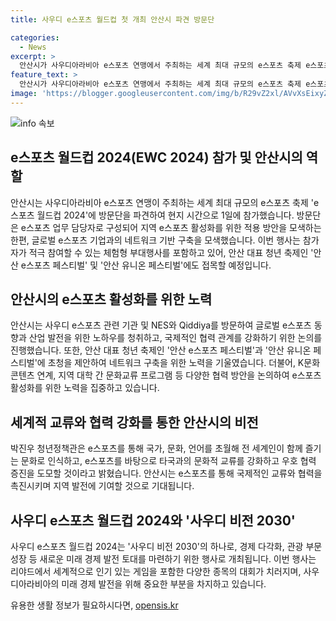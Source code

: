 ```yaml
---
title: 사우디 e스포츠 월드컵 첫 개최 안산시 파견 방문단

categories:
  - News
excerpt: >
  안산시가 사우디아라비아 e스포츠 연맹에서 주최하는 세계 최대 규모의 e스포츠 축제 e스포츠 월드컵 2024에 방문단을 파견했다. 방문단은 안산시 e스포츠 업무 담당자로 구성되어 현지 e스포츠 산업 발전과 글로벌 네트워크 기반 구축을 모색하며, 이를 통해 안산 대표 청년 축제에 활용할 계획이다. 또한 안산시는 사우디 e스포츠 관련 기관과 협력을 강화하고, 안산시 e스포츠 활성화 업무 협약에 따른 기관과의 네트워크 구축을 위한 노력을 기울이고 있다. 이러한 활동을 통해 e스포츠를 통한 타국과의 문화적 교류를 강화하고 우호 협력을 촉진할 것으로 밝혀졌다.
feature_text: >
  안산시가 사우디아라비아 e스포츠 연맹에서 주최하는 세계 최대 규모의 e스포츠 축제 e스포츠 월드컵 2024에 방문단을 파견했다. 방문단은 안산시 e스포츠 업무 담당자로 구성되어 현지 e스포츠 산업 발전과 글로벌 네트워크 기반 구축을 모색하며, 이를 통해 안산 대표 청년 축제에 활용할 계획이다. 또한 안산시는 사우디 e스포츠 관련 기관과 협력을 강화하고, 안산시 e스포츠 활성화 업무 협약에 따른 기관과의 네트워크 구축을 위한 노력을 기울이고 있다. 이러한 활동을 통해 e스포츠를 통한 타국과의 문화적 교류를 강화하고 우호 협력을 촉진할 것으로 밝혀졌다.
image: 'https://blogger.googleusercontent.com/img/b/R29vZ2xl/AVvXsEixyZcFfHzMRdzZMjFBmAUKJYCLCGyLL1o632UiGVXcaFdKo_bkvkuCioo0uUKlGfBVcT3P84aROyZIXSBEx3Aw5nCQ3pTgDom1WDC4m8eifvWiAmWEEVb4x6G_l8C0QH225ldMjyaFvpxGEBGNO37VmDTDMHGhJPq73UglMfDca1-0aw/s1600/blogspot.png'
---
```


<p><img src="https://blogger.googleusercontent.com/img/b/R29vZ2xl/AVvXsEixyZcFfHzMRdzZMjFBmAUKJYCLCGyLL1o632UiGVXcaFdKo_bkvkuCioo0uUKlGfBVcT3P84aROyZIXSBEx3Aw5nCQ3pTgDom1WDC4m8eifvWiAmWEEVb4x6G_l8C0QH225ldMjyaFvpxGEBGNO37VmDTDMHGhJPq73UglMfDca1-0aw/s1600/blogspot.png" alt="info 속보" /></p>

<h2 data-ke-size="size26">e스포츠 월드컵 2024(EWC 2024) 참가 및 안산시의 역할</h2>

<p data-ke-size="size16">안산시는 사우디아라비아 e스포츠 연맹이 주최하는 세계 최대 규모의 e스포츠 축제 'e스포츠 월드컵 2024'에 방문단을 파견하여 현지 시간으로 1일에 참가했습니다. 방문단은 e스포츠 업무 담당자로 구성되어 지역 e스포츠 활성화를 위한 적용 방안을 모색하는 한편, 글로벌 e스포츠 기업과의 네트워크 기반 구축을 모색했습니다. 이번 행사는 참가자가 적극 참여할 수 있는 체험형 부대행사를 포함하고 있어, 안산 대표 청년 축제인 '안산 e스포츠 페스티벌' 및 '안산 유니온 페스티벌'에도 접목할 예정입니다.</p>

<h2 data-ke-size="size26">안산시의 e스포츠 활성화를 위한 노력</h2>

<p data-ke-size="size16">안산시는 사우디 e스포츠 관련 기관 및 NES와 Qiddiya를 방문하여 글로벌 e스포츠 동향과 산업 발전을 위한 노하우를 청취하고, 국제적인 협력 관계를 강화하기 위한 논의를 진행했습니다. 또한, 안산 대표 청년 축제인 '안산 e스포츠 페스티벌'과 '안산 유니온 페스티벌'에 초청을 제안하여 네트워크 구축을 위한 노력을 기울였습니다. 더불어, K문화 콘텐츠 연계, 지역 대학 간 문화교류 프로그램 등 다양한 협력 방안을 논의하여 e스포츠 활성화를 위한 노력을 집중하고 있습니다.</p>

<h2 data-ke-size="size26">세계적 교류와 협력 강화를 통한 안산시의 비전</h2>

<p data-ke-size="size16">박진우 청년정책관은 e스포츠를 통해 국가, 문화, 언어를 초월해 전 세계인이 함께 즐기는 문화로 인식하고, e스포츠를 바탕으로 타국과의 문화적 교류를 강화하고 우호 협력 증진을 도모할 것이라고 밝혔습니다. 안산시는 e스포츠를 통해 국제적인 교류와 협력을 촉진시키며 지역 발전에 기여할 것으로 기대됩니다.</p>

<h2 data-ke-size="size26">사우디 e스포츠 월드컵 2024와 '사우디 비전 2030'</h2>

<p data-ke-size="size16">사우디 e스포츠 월드컵 2024는 '사우디 비전 2030'의 하나로, 경제 다각화, 관광 부문 성장 등 새로운 미래 경제 발전 토대를 마련하기 위한 행사로 개최됩니다. 이번 행사는 리야드에서 세계적으로 인기 있는 게임을 포함한 다양한 종목의 대회가 치러지며, 사우디아라비아의 미래 경제 발전을 위해 중요한 부분을 차지하고 있습니다.</p>
유용한 생활 정보가 필요하시다면, <a href="https://opensis.kr" rel="dofollow">opensis.kr</a>


